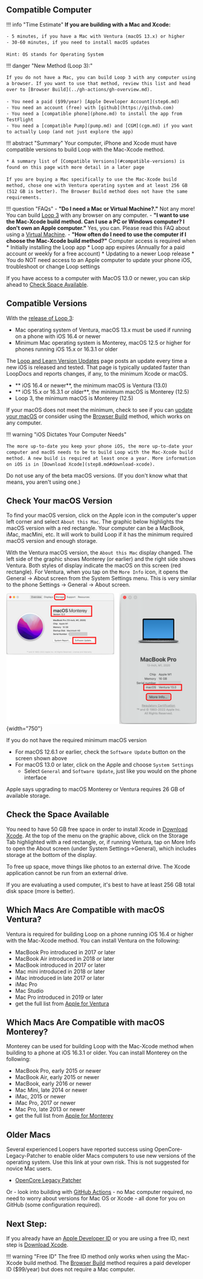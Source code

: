 ## Compatible Computer

!!! info "Time Estimate"
    **If you are building with a Mac and Xcode:**

    - 5 minutes, if you have a Mac with Ventura (macOS 13.x) or higher
    - 30-60 minutes, if you need to install macOS updates

    Hint: OS stands for Operating System

!!! danger "New Method (Loop 3):"

    If you do not have a Mac, you can build Loop 3 with any computer using a browser. If you want to use that method, review this list and head over to [Browser Build](../gh-actions/gh-overview.md).

    - You need a paid ($99/year) [Apple Developer Account](step6.md)
    - You need an account (free) with [github](https://github.com)
    - You need a [compatible phone](phone.md) to install the app from TestFlight
    - You need a [compatible Pump](pump.md) and [CGM](cgm.md) if you want to actually Loop (and not just explore the app)

!!! abstract "Summary"
    Your computer, iPhone and Xcode must have compatible versions to build Loop with the Mac-Xcode method.

    * A summary list of [Compatible Versions](#compatible-versions) is found on this page with more detail in a later page

	If you are buying a Mac specifically to use the Mac-Xcode build method, chose one with Ventura operating system and at least 256 GB (512 GB is better). The Browser Build method does not have the same requirements.


!!! question "FAQs"
    - **"Do I need a Mac or Virtual Machine?."** Not any more! You can build [Loop 3](../gh-actions/gh-overview.md) with any browser on any computer.
    - **"I want to use the Mac-Xcode build method. Can I use a PC or Windows computer? I don't own an Apple computer."** Yes, you can. Please read this FAQ about using a [Virtual Machine](../faqs/FAQs.md#can-i-use-a-pc-or-windows-computer-to-build).
    - **"How often do I need to use the computer if I choose the Mac-Xcode build method?"** Computer access is required when
        * Initially installing the Loop app
        * Loop app expires (Annually for a paid account or weekly for a free account)
        * Updating to a newer Loop release
        * You do NOT need access to an Apple computer to update your phone iOS, troubleshoot or change Loop settings

If you have access to a computer with MacOS 13.0 or newer, you can skip ahead to [Check Space Available](#check-the-space-available).

## Compatible Versions

With the [release of Loop 3](../version/releases.md#loop-3-compatibility):

* Mac operating system of Ventura, macOS 13.x must be used if running on a phone with iOS 16.4 or newer
* Minimum Mac operating system is Monterey, macOS 12.5 or higher for phones running iOS 15.x or 16.3.1 or older

The [Loop and Learn Version Updates](https://www.loopandlearn.org/version-updates) page posts an update every time a new iOS is released and tested. That page is typically updated faster than LoopDocs and reports changes, if any, to the minimum Xcode or macOS.

* ** iOS 16.4 or newer**, the minimum macOS is Ventura (13.0)
* ** iOS 15.x or 16.3.1 or older**, the minimum macOS is Monterey (12.5)
* Loop 3, the minimum macOS is Monterey (12.5)

If your macOS does not meet the minimum, check to see if you can [update your macOS](#check-your-macos-version) or consider using the [Browser Build](../gh-actions/gh-overview.md) method, which works on any computer.

!!! warning "iOS Dictates Your Computer Needs"

    The more up-to-date you keep your phone iOS, the more up-to-date your computer and macOS needs to be to build Loop with the Mac-Xcode build method. A new build is required at least once a year. More information on iOS is in [Download Xcode](step8.md#download-xcode).

Do not use any of the beta macOS versions. (If you don't know what that means, you aren't using one.)

## Check Your macOS Version

To find your macOS version, click on the Apple icon in the computer's upper left corner and select `About this Mac`. The graphic below highlights the macOS version with a red rectangle. Your computer can be a MacBook, iMac, macMini, etc. It will work to build Loop if it has the minimum required macOS version and enough storage.

With the Ventura macOS version, the `About this Mac` display changed. The left side of the graphic shows Monterey (or earlier) and the right side shows Ventura. Both styles of display indicate the macOS on this screen (red rectangle). For Ventura, when you tap on the `More Info` icon, it opens the General -> About screen from the System Settings menu. This is very similar to the phone Settings -> General -> About screen.

![image showing macOS and system details](img/macos-12-13.svg){width="750"}

If you do not have the required minimum macOS version

* For macOS 12.6.1 or earlier, check the `Software Update` button on the screen shown above
* For macOS 13.0 or later, click on the Apple and choose `System Settings`
    * Select `General` and `Software Update`, just like you would on the phone interface

Apple says upgrading to macOS Monterey or Ventura requires 26 GB of available storage.

## Check the Space Available

You need to have 50 GB free space in order to install Xcode in [Download Xcode](step8.md). At the top of the menu on the graphic above, click on the Storage Tab highlighted with a red rectangle, or, if running Ventura, tap on More Info to open the About screen (under System Settings->General), which includes storage at the bottom of the display.

 To free up space, move things like photos to an external drive. The Xcode application cannot be run from an external drive.

If you are evaluating a used computer, it's best to have at least 256 GB total disk space (more is better).

## Which Macs Are Compatible with macOS Ventura?

Ventura is required for building Loop on a phone running iOS 16.4 or higher with the Mac-Xcode method. You can install Ventura on the following:

* MacBook Pro introduced in 2017 or later
* MacBook Air introduced in 2018 or later
* MacBook introduced in 2017 or later
* Mac mini introduced in 2018 or later
* iMac introduced in late 2017 or later
* iMac Pro
* Mac Studio
* Mac Pro introduced in 2019 or later
* get the full list from [Apple for Ventura](https://support.apple.com/kb/HT213264)

## Which Macs Are Compatible with macOS Monterey?

Monterey can be used for building Loop with the Mac-Xcode method when building to a phone at iOS 16.3.1 or older. You can install Monterey on the following:

* MacBook Pro, early 2015 or newer
* MacBook Air, early 2015 or newer
* MacBook, early 2016 or newer
* Mac Mini, late 2014 or newer
* iMac, 2015 or newer
* iMac Pro, 2017 or newer
* Mac Pro, late 2013 or newer
* get the full list from [Apple for Monterey](https://support.apple.com/en-us/HT212551)

## Older Macs

Several experienced Loopers have reported success using OpenCore-Legacy-Patcher to enable older Macs computers to use new versions of the operating system. Use this link at your own risk. This is not suggested for novice Mac users.

* [OpenCore Legacy Patcher](https://dortania.github.io/OpenCore-Legacy-Patcher/)

Or - look into building with [GitHub Actions](../gh-actions/gh-overview.md) - no Mac computer required, no need to worry about versions for Mac OS or Xcode - all done for you on GitHub (some configuration required).

## Next Step:

If you already have an [Apple Developer ID](step6.md) or you are using a free ID, next step is [Download Xcode](step8.md).

!!! warning "Free ID"
    The free ID method only works when using the Mac-Xcode build method. The [Browser Build](../gh-actions/gh-overview.md) method requires a paid developer ID ($99/year) but does not require a Mac computer.


